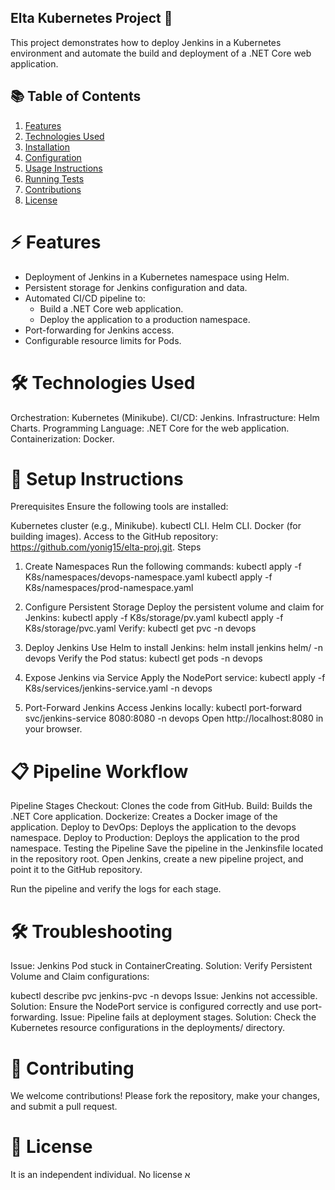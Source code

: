 ## Elta Kubernetes Project 🚀
This project demonstrates how to deploy Jenkins in a Kubernetes environment and automate the build and deployment of a .NET Core web application.


## 📚 Table of Contents
1. [Features](#features)
2. [Technologies Used](#technologies-used)
3. [Installation](#installation)
4. [Configuration](#configuration)
5. [Usage Instructions](#usage-instructions)
6. [Running Tests](#running-tests)
7. [Contributions](#contributions)
8. [License](#license)


# <a name="features"></a>⚡ Features
* Deployment of Jenkins in a Kubernetes namespace using Helm.
* Persistent storage for Jenkins configuration and data.
* Automated CI/CD pipeline to:
   * Build a .NET Core web application.
   * Deploy the application to a production namespace.
* Port-forwarding for Jenkins access.
* Configurable resource limits for Pods.

# <a name="technologies-used"></a>🛠️ Technologies Used
Orchestration: Kubernetes (Minikube).
CI/CD: Jenkins.
Infrastructure: Helm Charts.
Programming Language: .NET Core for the web application.
Containerization: Docker.
# <a name="setup-instructions"></a>🔧 Setup Instructions
Prerequisites
Ensure the following tools are installed:

Kubernetes cluster (e.g., Minikube).
kubectl CLI.
Helm CLI.
Docker (for building images).
Access to the GitHub repository: https://github.com/yonig15/elta-proj.git.
Steps
1. Create Namespaces
Run the following commands:
kubectl apply -f K8s/namespaces/devops-namespace.yaml
kubectl apply -f K8s/namespaces/prod-namespace.yaml

3. Configure Persistent Storage
Deploy the persistent volume and claim for Jenkins:
kubectl apply -f K8s/storage/pv.yaml
kubectl apply -f K8s/storage/pvc.yaml
Verify:
kubectl get pvc -n devops

3. Deploy Jenkins
Use Helm to install Jenkins:
helm install jenkins helm/ -n devops
Verify the Pod status:
kubectl get pods -n devops

5. Expose Jenkins via Service
Apply the NodePort service:
kubectl apply -f K8s/services/jenkins-service.yaml -n devops

5. Port-Forward Jenkins
Access Jenkins locally:
kubectl port-forward svc/jenkins-service 8080:8080 -n devops
Open http://localhost:8080 in your browser.

# <a name="pipeline-workflow"></a>📋 Pipeline Workflow
Pipeline Stages
Checkout: Clones the code from GitHub.
Build: Builds the .NET Core application.
Dockerize: Creates a Docker image of the application.
Deploy to DevOps: Deploys the application to the devops namespace.
Deploy to Production: Deploys the application to the prod namespace.
Testing the Pipeline
Save the pipeline in the Jenkinsfile located in the repository root. Open Jenkins, create a new pipeline project, and point it to the GitHub repository.

Run the pipeline and verify the logs for each stage.

# <a name="troubleshooting"></a>🛠️ Troubleshooting
Issue: Jenkins Pod stuck in ContainerCreating.
Solution: Verify Persistent Volume and Claim configurations:

kubectl describe pvc jenkins-pvc -n devops
Issue: Jenkins not accessible.
Solution: Ensure the NodePort service is configured correctly and use port-forwarding.
Issue: Pipeline fails at deployment stages.
Solution: Check the Kubernetes resource configurations in the deployments/ directory.
# <a name="contributing"></a>👥 Contributing
We welcome contributions! Please fork the repository, make your changes, and submit a pull request.

# <a name="license"></a>📄 License
It is an independent individual. No license
א
